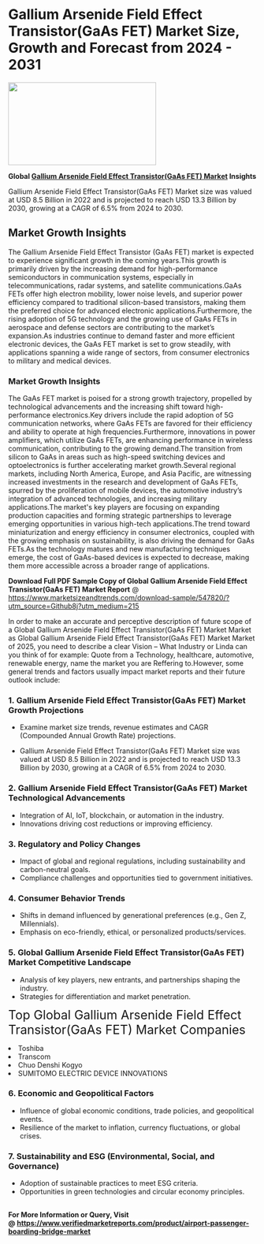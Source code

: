 <H1>Gallium Arsenide Field Effect Transistor(GaAs FET) Market Size, Growth and Forecast from 2024 - 2031</H1><img class="aligncenter size-medium wp-image-584254" src="https://thirdeyenews.in/wp-content/uploads/2024/09/Global-Market-Research-300x168.jpeg" alt="" width="300" height="168" /><p><strong>Global&nbsp;<a href="https://www.marketsizeandtrends.com/download-sample/547820/?utm_source=Github8j?utm_medium=215">Gallium Arsenide Field Effect Transistor(GaAs FET) Market</a> Insights</strong></p><p>Gallium Arsenide Field Effect Transistor(GaAs FET) Market size was valued at USD 8.5 Billion in 2022 and is projected to reach USD 13.3 Billion by 2030, growing at a CAGR of 6.5% from 2024 to 2030.</p><p><h2>Market Growth Insights</h2> The Gallium Arsenide Field Effect Transistor (GaAs FET) market is expected to experience significant growth in the coming years.This growth is primarily driven by the increasing demand for high-performance semiconductors in communication systems, especially in telecommunications, radar systems, and satellite communications.GaAs FETs offer high electron mobility, lower noise levels, and superior power efficiency compared to traditional silicon-based transistors, making them the preferred choice for advanced electronic applications.Furthermore, the rising adoption of 5G technology and the growing use of GaAs FETs in aerospace and defense sectors are contributing to the market’s expansion.As industries continue to demand faster and more efficient electronic devices, the GaAs FET market is set to grow steadily, with applications spanning a wide range of sectors, from consumer electronics to military and medical devices. <h3>Market Growth Insights</h3> The GaAs FET market is poised for a strong growth trajectory, propelled by technological advancements and the increasing shift toward high-performance electronics.Key drivers include the rapid adoption of 5G communication networks, where GaAs FETs are favored for their efficiency and ability to operate at high frequencies.Furthermore, innovations in power amplifiers, which utilize GaAs FETs, are enhancing performance in wireless communication, contributing to the growing demand.The transition from silicon to GaAs in areas such as high-speed switching devices and optoelectronics is further accelerating market growth.Several regional markets, including North America, Europe, and Asia Pacific, are witnessing increased investments in the research and development of GaAs FETs, spurred by the proliferation of mobile devices, the automotive industry’s integration of advanced technologies, and increasing military applications.The market's key players are focusing on expanding production capacities and forming strategic partnerships to leverage emerging opportunities in various high-tech applications.The trend toward miniaturization and energy efficiency in consumer electronics, coupled with the growing emphasis on sustainability, is also driving the demand for GaAs FETs.As the technology matures and new manufacturing techniques emerge, the cost of GaAs-based devices is expected to decrease, making them more accessible across a broader range of applications.</p><p><span class=""><strong>Download Full PDF Sample Copy of Global Gallium Arsenide Field Effect Transistor(GaAs FET) Market Report</strong> @ <a href="https://www.marketsizeandtrends.com/download-sample/547820/?utm_source=Github8j?utm_medium=215" target="_blank">https://www.marketsizeandtrends.com/download-sample/547820/?utm_source=Github8j?utm_medium=215</a></span></p><p>In order to make an accurate and perceptive description of future scope of a Global&nbsp;Gallium Arsenide Field Effect Transistor(GaAs FET) Market Market as Global&nbsp;Gallium Arsenide Field Effect Transistor(GaAs FET) Market Market of 2025, you need to describe a clear Vision &ndash; What Industry or Linda can you think of for example: Quote from a Technology, healthcare, automotive, renewable energy, name the market you are Reffering to.However, some general trends and factors usually impact market reports and their future outlook include:</p><h3>1.&nbsp;<strong>Gallium Arsenide Field Effect Transistor(GaAs FET) Market Growth Projections</strong></h3><ul><li>Examine market size trends, revenue estimates and CAGR (Compounded Annual Growth Rate) projections.</li><li><p>Gallium Arsenide Field Effect Transistor(GaAs FET) Market size was valued at USD 8.5 Billion in 2022 and is projected to reach USD 13.3 Billion by 2030, growing at a CAGR of 6.5% from 2024 to 2030.</p></li></ul><h3>2.&nbsp;<strong>Gallium Arsenide Field Effect Transistor(GaAs FET) Market Technological Advancements</strong></h3><ul><li>Integration of AI, IoT, blockchain, or automation in the industry.</li><li>Innovations driving cost reductions or improving efficiency.</li></ul><h3>3.&nbsp;<strong>Regulatory and Policy Changes</strong></h3><ul><li>Impact of global and regional regulations, including sustainability and carbon-neutral goals.</li><li>Compliance challenges and opportunities tied to government initiatives.</li></ul><h3>4.&nbsp;<strong>Consumer Behavior Trends</strong></h3><ul><li>Shifts in demand influenced by generational preferences (e.g., Gen Z, Millennials).</li><li>Emphasis on eco-friendly, ethical, or personalized products/services.</li></ul><h3>5.&nbsp;<strong>Global Gallium Arsenide Field Effect Transistor(GaAs FET) Market Competitive Landscape</strong></h3><ul><li>Analysis of key players, new entrants, and partnerships shaping the industry.</li><li>Strategies for differentiation and market penetration.</li></ul><p data-pm-slice="1 1 []"><span style="color: inherit; font-family: inherit; font-size: 25px;">Top Global Gallium Arsenide Field Effect Transistor(GaAs FET) Market Companies</span></p><div class="" data-test-id=""><p><li>Toshiba</li><li> Transcom</li><li> Chuo Denshi Kogyo</li><li> SUMITOMO ELECTRIC DEVICE INNOVATIONS</li></p></div><h3>6.&nbsp;<strong>Economic and Geopolitical Factors</strong></h3><ul><li>Influence of global economic conditions, trade policies, and geopolitical events.</li><li>Resilience of the market to inflation, currency fluctuations, or global crises.</li></ul><h3>7.&nbsp;<strong>Sustainability and ESG (Environmental, Social, and Governance)</strong></h3><ul><li>Adoption of sustainable practices to meet ESG criteria.</li><li>Opportunities in green technologies and circular economy principles.</li></ul><h2><strong style="font-size: 14px;">For More Information or Query, Visit @&nbsp;</strong><a style="background-color: #ffffff; font-size: 14px;" href="https://www.marketsizeandtrends.com/report/gallium-arsenide-field-effect-transistor-gaas-fet-market/" target="_blank">https://www.verifiedmarketreports.com/product/airport-passenger-boarding-bridge-market</a></h2>